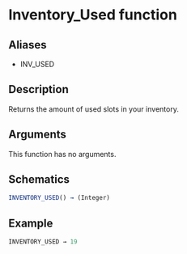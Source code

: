 # Inventory_Used function

## Aliases

- INV_USED

## Description

Returns the amount of used slots in your inventory.

## Arguments

This function has no arguments.

## Schematics

```js
INVENTORY_USED() → (Integer)
```

## Example

```js
INVENTORY_USED → 19
```
